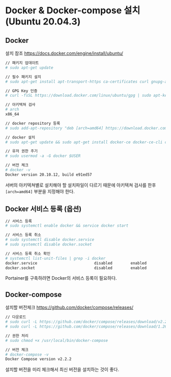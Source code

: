 # Docker & Docker-compose 설치 (Ubuntu 20.04.3)

## Docker
설치 참조 https://docs.docker.com/engine/install/ubuntu/

```bash
// 패키지 업데이트
# sudo apt-get update

// 필수 패키지 설치
# sudo apt-get install apt-transport-https ca-certificates curl gnupg-agent software-properties-common

// GPG Key 인증
# curl -fsSL https://download.docker.com/linux/ubuntu/gpg | sudo apt-key add -

// 아키텍쳐 검사
# arch
x86_64

// docker repository 등록
# sudo add-apt-repository "deb [arch=amd64] https://download.docker.com/linux/ubuntu $(lsb_release -cs) stable"

// docker 설치
# sudo apt-get update && sudo apt-get install docker-ce docker-ce-cli containerd.io

// 유저 권한 주기
# sudo usermod -a -G docker $USER

// 버전 체크
# docker -v
Docker version 20.10.12, build e91ed57
```
서버의 아키텍쳐별로 설치해야 할 설치파일이 다르기 때문에 아키텍쳐 검사를 한후 `[arch=amd64]` 부분을 지정해야 한다.

## Docker 서비스 등록 (옵션)
```bash
// 서비스 등록
# sudo systemctl enable docker && service docker start

// 서비스 등록 취소
# sudo systemctl disable docker.service
# sudo systemctl disable docker.socket

// 서비스 등록 취소 확인
# systemctl list-unit-files | grep -i docker
docker.service                         disabled        enabled      
docker.socket                          disabled        enabled  
```
Portainer를 구축하려면 Docker의 서비스 등록이 필요하다.

## Docker-compose
설치할 버전체크 https://github.com/docker/compose/releases/

```bash
// 다운로드
# sudo curl -L https://github.com/docker/compose/releases/download/v2.2.2/docker-compose-`uname -s`-`uname -m` -o /usr/local/bin/docker-compose
# sudo curl -L https://github.com/docker/compose/releases/download/1.26.0/docker-compose-`uname -s`-`uname -m` -o /usr/local/bin/docker-compose

// 권한 처리
# sudo chmod +x /usr/local/bin/docker-compose

// 버전 체크
# docker-compose -v
Docker Compose version v2.2.2
```
설치할 버전을 미리 체크해서 최신 버전을 설치하는 것이 좋다.